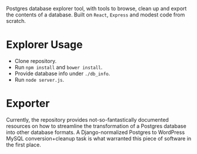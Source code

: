 Postgres database explorer tool, with tools to browse, clean up and export the contents of a database. Built on ``React``, ``Express`` and modest code from scratch.

# Explorer Usage

* Clone repository.
* Run ``npm install`` and ``bower install``.
* Provide database info under ``./db_info``.
* Run ``node server.js``.

# Exporter

Currently, the repository provides not-so-fantastically documented resources on how to streamline the transformation of a Postgres database into other database formats. A Django-normalized Postgres to WordPress MySQL conversion+cleanup task is what warranted this piece of software in the first place.